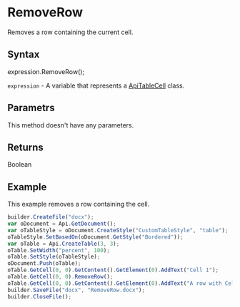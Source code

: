 # RemoveRow

Removes a row containing the current cell.

## Syntax

expression.RemoveRow();

`expression` - A variable that represents a [ApiTableCell](../ApiTableCell.md) class.

## Parametrs

This method doesn't have any parameters.

## Returns

Boolean

## Example

This example removes a row containing the cell.

```javascript
builder.CreateFile("docx");
var oDocument = Api.GetDocument();
var oTableStyle = oDocument.CreateStyle("CustomTableStyle", "table");
oTableStyle.SetBasedOn(oDocument.GetStyle("Bordered"));
var oTable = Api.CreateTable(3, 3);
oTable.SetWidth("percent", 100);
oTable.SetStyle(oTableStyle);
oDocument.Push(oTable);
oTable.GetCell(0, 0).GetContent().GetElement(0).AddText("Cell 1");
oTable.GetCell(0, 0).RemoveRow();
oTable.GetCell(0, 0).GetContent().GetElement(0).AddText("A row with Cell 1 was removed.");
builder.SaveFile("docx", "RemoveRow.docx");
builder.CloseFile();
```